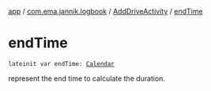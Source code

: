 [app](../../index.md) / [com.ema.jannik.logbook](../index.md) / [AddDriveActivity](index.md) / [endTime](./end-time.md)

# endTime

`lateinit var endTime: `[`Calendar`](https://developer.android.com/reference/java/util/Calendar.html)

represent the end time to calculate the duration.

